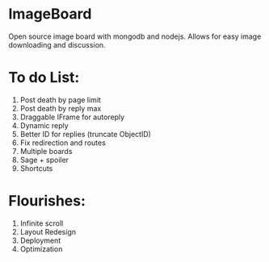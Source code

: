 ImageBoard
==========

Open source image board with mongodb and nodejs. 
Allows for easy image downloading and discussion.

To do List:
==========
1. Post death by page limit
2. Post death by reply max
3. Draggable IFrame for autoreply
4. Dynamic reply
4. Better ID for replies (truncate ObjectID)
5. Fix redirection and routes
6. Multiple boards
7. Sage + spoiler
8. Shortcuts

Flourishes:
==========
1. Infinite scroll
2. Layout Redesign
3. Deployment
4. Optimization
